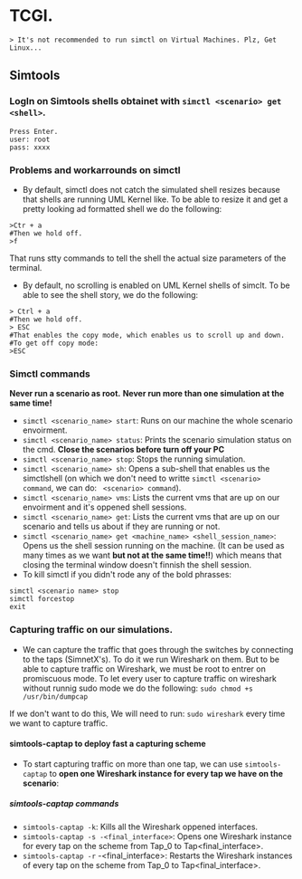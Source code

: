 # TCGI.
	> It's not recommended to run simctl on Virtual Machines. Plz, Get Linux...



## Simtools

### LogIn on Simtools shells obtainet with `simctl <scenario> get <shell>`.
```
Press Enter.
user: root
pass: xxxx
```

### Problems and workarrounds on simctl
- By default, simctl does not catch the simulated shell resizes because that shells are running UML Kernel like. To be able to resize it and get a pretty looking ad formatted shell we do the following:
```
>Ctr + a
#Then we hold off.
>f
```
That runs stty commands to tell the shell the actual size parameters of the terminal.

- By default, no scrolling is enabled on UML Kernel shells of simclt. To be able to see the shell story, we do the following:
```
> Ctrl + a
#Then we hold off.
> ESC
#That enables the copy mode, which enables us to scroll up and down.
#To get off copy mode:
>ESC
```

### Simctl commands
**Never run a scenario as root.**
**Never run more than one simulation at the same time!**
- `simctl <scenario_name> start`: Runs on our machine the whole scenario envoirment.
- `simctl <scenario_name> status`: Prints the scenario simulation status on the cmd.
**Close the scenarios before turn off your PC**
- `simctl <scenario_name> stop`: Stops the running simulation.
- `simctl <scenario_name> sh`: Opens a sub-shell that enables us the simctlshell (on which we don't need to writte `simctl <scenario> command`, we can do: ` <scenario> command`).
- `simctl <scenario_name> vms`: Lists the current vms that are up on our envoirment and it's oppened shell sessions.
- `simctl <scenario_name> get`: Lists the current vms that are up on our scenario and tells us about if they are running or not.
- `simctl <scenario_name> get <machine_name> <shell_session_name>`: Opens us the shell session running on the machine. (It can be used as many times as we want **but not at the same time!!**) which means that closing the terminal window doesn't finnish the shell session.
- To kill simctl if you didn't rode any of the bold phrasses: 
```
simctl <scenario name> stop
simctl forcestop
exit
```
### Capturing traffic on our simulations.
- We can capture the traffic that goes through the switches by connecting to the taps (SimnetX's).
To do it we run Wireshark on them. But to be able to capture traffic on Wireshark, we must be root to entrer on promiscuous mode.
To let every user to capture traffic on wireshark without runnig sudo mode we do the following:
`sudo chmod +s /usr/bin/dumpcap`

If we don't want to do this, We will need to run: `sudo wireshark` every time we want to capture traffic.

#### simtools-captap to deploy fast a capturing scheme
- To start capturing traffic on more than one tap, we can use `simtools-captap` to **open one Wireshark instance for every tap we have on the scenario**:

##### simtools-captap commands
- `simtools-captap -k`: Kills all the Wireshark oppened interfaces.
- `simtools-captap -s -<final_interface>`: Opens one Wireshark instance for every tap on the scheme from Tap_0 to Tap<final_interface>.
- `simtools-captap -r` -<final_interface>: Restarts the Wireshark instances of every tap on the scheme from Tap_0 to Tap<final_interface>.
